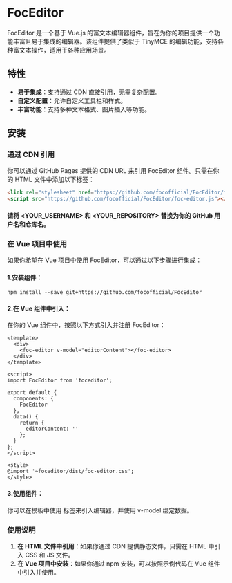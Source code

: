 # FocEditor

FocEditor 是一个基于 Vue.js 的富文本编辑器组件，旨在为你的项目提供一个功能丰富且易于集成的编辑器。该组件提供了类似于 TinyMCE 的编辑功能，支持各种富文本操作，适用于各种应用场景。

## 特性

- **易于集成**：支持通过 CDN 直接引用，无需复杂配置。
- **自定义配置**：允许自定义工具栏和样式。
- **丰富功能**：支持多种文本格式、图片插入等功能。

## 安装

### 通过 CDN 引用

你可以通过 GitHub Pages 提供的 CDN URL 来引用 FocEditor 组件。只需在你的 HTML 文件中添加以下标签：

```html
<link rel="stylesheet" href="https://github.com/focofficial/FocEditor/foc-editor.css">
<script src="https://github.com/focofficial/FocEditor/foc-editor.js"></script>
```
#### 请将 <YOUR_USERNAME> 和 <YOUR_REPOSITORY> 替换为你的 GitHub 用户名和仓库名。

### 在 Vue 项目中使用
如果你希望在 Vue 项目中使用 FocEditor，可以通过以下步骤进行集成：

#### 1.安装组件：
`npm install --save git+https://github.com/focofficial/FocEditor`

#### 2.在 Vue 组件中引入：
在你的 Vue 组件中，按照以下方式引入并注册 FocEditor：
```vue
<template>
  <div>
    <foc-editor v-model="editorContent"></foc-editor>
  </div>
</template>

<script>
import FocEditor from 'foceditor';

export default {
  components: {
    FocEditor
  },
  data() {
    return {
      editorContent: ''
    };
  }
};
</script>

<style>
@import '~foceditor/dist/foc-editor.css';
</style>
```
#### 3.使用组件：

你可以在模板中使用 <foc-editor> 标签来引入编辑器，并使用 v-model 绑定数据。

### 使用说明

1. **在 HTML 文件中引用**：如果你通过 CDN 提供静态文件，只需在 HTML 中引入 CSS 和 JS 文件。
2. **在 Vue 项目中安装**：如果你通过 npm 安装，可以按照示例代码在 Vue 组件中引入并使用。
